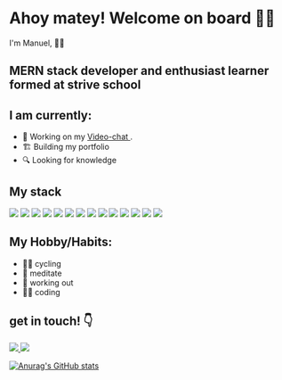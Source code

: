 

# Ahoy matey! Welcome on board 🏴‍☠️

 I'm Manuel, 🙋‍♂️


## MERN stack developer and enthusiast learner formed at strive school

## I am currently: 
- 🎥 Working on my [Video-chat ](https://github.com/madnol/new-client).
- 🏗️ Building my portfolio
- 🔍 Looking for knowledge

## My stack
<p align = 'left'>
<img src = 'https://img.shields.io/badge/React-61DAFB?style=for-the-badge&logo=react&logoColor=white' />
<img src = 'https://img.shields.io/badge/JavaScript-F7E018?style=for-the-badge&logo=javascript&logoColor=black' /> 
<img src = 'https://img.shields.io/badge/MongoDB-13AA52?style=for-the-badge&logo=mongodb&logoColor=white'/> 
<img src = 'https://img.shields.io/badge/PostgreSQL-336791?style=for-the-badge&logo=postgresql&logoColor=white'/> 
<img src = 'https://img.shields.io/badge/CSS-0C73B8?&style=for-the-badge&logo=CSS&logoColor=white'/>
<img src = 'https://img.shields.io/badge/html%20-%23150458.svg?&style=for-the-badge&logo=html&logoColor=white'/>
<img src = 'https://img.shields.io/badge/typescript%20-%23013243.svg?&style=for-the-badge&logo=typescript&logoColor=white'/>  
<img src="https://img.shields.io/badge/Heroku-430098?style=for-the-badge&logo=heroku&logoColor=white">
<img src="https://img.shields.io/badge/Bootstrap-563D7C?style=for-the-badge&logo=bootstrap&logoColor=white">
<img src="https://img.shields.io/badge/Node.js-43853D?style=for-the-badge&logo=node.js&logoColor=white">
<img src="https://img.shields.io/badge/Microsoft_Azure-0089D6?style=for-the-badge&logo=microsoft-azure&logoColor=white"> <img src="https://img.shields.io/badge/Discord-7289DA?style=for-the-badge&logo=discord&logoColor=white"> <img src="https://img.shields.io/badge/GitHub-100000?style=for-the-badge&logo=github&logoColor=white"> <img src="https://img.shields.io/badge/Express.js-404D59?style=for-the-badge">
</p>

## My Hobby/Habits:
- 🚴‍♂️ cycling
- 🧘 meditate
- 💪 working out
- 🧑‍💻 coding

## get in touch! 👇
<p align='left'>
  <a href="mailto:desole.manuel@gmail.com?subjetc=Hi, from Git Hub" target="_blank">
    <img src="https://img.shields.io/badge/Gmail-D14836?style=for-the-badge&logo=gmail&logoColor=white" />
  </a>
  <a href="https://www.linkedin.com/in/manueldesole/" target="_blank">
  <img src="https://img.shields.io/badge/LinkedIn-0A66C2?style=for-the-badge&logo=Linkedin&logoColor=white" />
  </a>
  
</p>



[![Anurag's GitHub stats](https://github-readme-stats.vercel.app/api?username=madnol)](https://github.com/anuraghazra/github-readme-stats)
